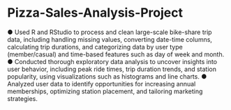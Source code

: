 # Pizza-Sales-Analysis-Project
●	Used R and RStudio to process and clean large-scale bike-share trip data, including handling missing values, converting date-time columns, calculating trip durations, and categorizing data by user type (member/casual) and time-based features such as day of week and month.
●	Conducted thorough exploratory data analysis to uncover insights into user behavior, including peak ride times, trip duration trends, and station popularity, using visualizations such as histograms and line charts.
●	Analyzed user data to identify opportunities for increasing annual memberships, optimizing station placement, and tailoring marketing strategies. 
